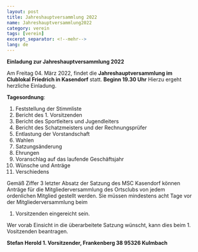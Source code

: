 ```yaml
---
layout: post
title: Jahreshauptversammlung 2022
name: Jahreshauptversammlung2022
category: verein
tags: [verein]
excerpt_separator: <!--mehr-->
lang: de
---
```


**Einladung zur Jahreshauptversammlung 2022**

Am Freitag 04. März 2022, findet die **Jahreshauptversammlung im Clublokal Friedrich in Kasendorf** statt. **Beginn 19.30 Uhr**  Hierzu ergeht herzliche Einladung.

<!--mehr-->

**Tagesordnung**:

1.  Feststellung der Stimmliste
2.  Bericht des 1. Vorsitzenden
3.  Bericht des Sportleiters und Jugendleiters
4.  Bericht des Schatzmeisters und der Rechnungsprüfer 
5.  Entlastung der Vorstandschaft
6.  Wahlen
7.  Satzungsänderung
8.  Ehrungen
9.  Voranschlag auf das laufende Geschäftsjahr
10. Wünsche und Anträge 
11. Verschiedens

Gemäß Ziffer 3 letzter Absatz der Satzung des MSC Kasendorf können Anträge für die Mitgliederversammlung des Ortsclubs von jedem 
ordenlichen Mitglied gestellt werden. Sie müssen mindestens acht Tage vor der Mitgliederversammlung beim
1. Vorsitzenden eingereicht sein.

Wer vorab Einsicht in die überarbeitete Satzung wünscht, kann dies beim 1. Vositzenden beantragen.

**Stefan Herold 1. Vorsitzender, Frankenberg 38 95326 Kulmbach**


